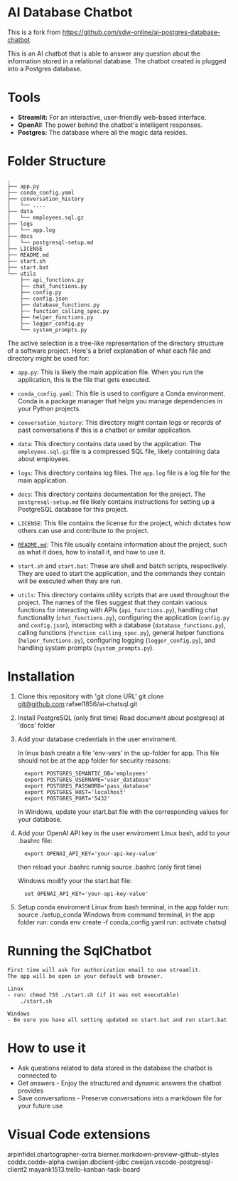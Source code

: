 # AI Database Chatbot
This is a fork from https://github.com/sdw-online/ai-postgres-database-chatbot

This is an AI chatbot that is able to answer any question about the information stored in a relational database. The chatbot created is plugged into a Postgres database. 

# Tools 

* **Streamlit:** For an interactive, user-friendly web-based interface.
* **OpenAI:** The power behind the chatbot's intelligent responses.
* **Postgres:** The database where all the magic data resides.

# Folder Structure 
```
.
├── app.py
├── conda_config.yaml
├── conversation_history
│   └── ....
├── data
│   └── employees.sql.gz
├── logs
│   └── app.log
├── docs
│   └── postgresql-setup.md
├── LICENSE
├── README.md
├── start.sh
├── start.bat
└── utils
    ├── api_functions.py
    ├── chat_functions.py
    ├── config.py
    ├── config.json
    ├── database_functions.py
    ├── function_calling_spec.py
    ├── helper_functions.py
    ├── logger_config.py
    └── system_prompts.py
```

The active selection is a tree-like representation of the directory structure of a software project. Here's a brief explanation of what each file and directory might be used for:

- `app.py`: This is likely the main application file. When you run the application, this is the file that gets executed.

- `conda_config.yaml`: This file is used to configure a Conda environment. Conda is a package manager that helps you manage dependencies in your Python projects.

- `conversation_history`: This directory might contain logs or records of past conversations if this is a chatbot or similar application.

- `data`: This directory contains data used by the application. The `employees.sql.gz` file is a compressed SQL file, likely containing data about employees.

- `logs`: This directory contains log files. The `app.log` file is a log file for the main application.

- `docs`: This directory contains documentation for the project. The `postgresql-setup.md` file likely contains instructions for setting up a PostgreSQL database for this project.

- `LICENSE`: This file contains the license for the project, which dictates how others can use and contribute to the project.

- [``README.md``](command:_github.copilot.openRelativePath?%5B%7B%22scheme%22%3A%22file%22%2C%22authority%22%3A%22%22%2C%22path%22%3A%22%2Fhome%2Frafael%2Fdev%2Fprojects%2Fai-chatsql%2FREADME.md%22%2C%22query%22%3A%22%22%2C%22fragment%22%3A%22%22%7D%5D "/home/rafael/dev/projects/ai-chatsql/README.md"): This file usually contains information about the project, such as what it does, how to install it, and how to use it.

- `start.sh` and `start.bat`: These are shell and batch scripts, respectively. They are used to start the application, and the commands they contain will be executed when they are run.

- `utils`: This directory contains utility scripts that are used throughout the project. The names of the files suggest that they contain various functions for interacting with APIs (`api_functions.py`), handling chat functionality (`chat_functions.py`), configuring the application (`config.py` and `config.json`), interacting with a database (`database_functions.py`), calling functions (`function_calling_spec.py`), general helper functions (`helper_functions.py`), configuring logging (`logger_config.py`), and handling system prompts (`system_prompts.py`).

# Installation 

1. Clone this repository with 'git clone URL'
        git clone git@github.com:rafael1856/ai-chatsql.git
      
2. Install PostgreSQL (only first time)
        Read document about postgresql at 'docs' folder

3. Add your database credentials in the user enviroment.
    
    In linux bash create a file 'env-vars' in the up-folder for app.
    This file should not be at the app folder for security reasons:
    ```
      export POSTGRES_SEMANTIC_DB='employees'
      export POSTGRES_USERNAME='user_database'
      export POSTGRES_PASSWORD='pass_database'
      export POSTGRES_HOST='localhost'
      export POSTGRES_PORT='5432'
    ```

    In Windows, update your start.bat file with the corresponding values 
    for your database.

4. Add your OpenAI API key in the user enviroment
    Linux bash, add to your .bashrc file:
    ```
      export OPENAI_API_KEY='your-api-key-value'
    ```
      then reload your .bashrc runnig source .bashrc (only first time)

    Windows modify your the start.bat file:
    ```
      set OPENAI_API_KEY='your-api-key-value'
    ```  

5. Setup conda enviroment
    Linux
        from bash terminal, in the app folder
        run: source ./setup_conda
    Windows
        from command terminal, in the app folder
        run: conda env create -f conda_config.yaml
        run: activate chatsql

# Running the SqlChatbot 
    First time will ask for authorization email to use streamlit. 
    The app will be open in your default web browser.

    Linux
    - run: chmod 755 ./start.sh (if it was not executable)
        ./start.sh
   
    Windows
    - Be sure you have all setting updated on start.bat and run start.bat

# How to use it

* Ask questions related to data stored in the database the chatbot is connected to
* Get answers - Enjoy the structured and dynamic answers the chatbot provides  
* Save conversations - Preserve conversations into a markdown file for your future use 

# Visual Code extensions
arpinfidel.chartographer-extra
bierner.markdown-preview-github-styles
coddx.coddx-alpha
cweijan.dbclient-jdbc
cweijan.vscode-postgresql-client2
mayank1513.trello-kanban-task-board

